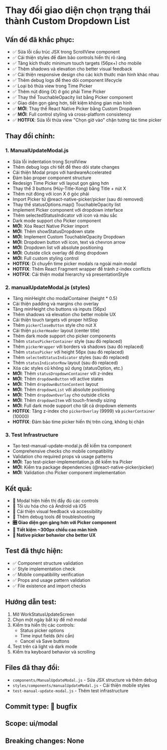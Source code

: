 # Thay đổi giao diện chọn trạng thái thành Custom Dropdown List

## Vấn đề đã khắc phục:
- ✅ Sửa lỗi cấu trúc JSX trong ScrollView component
- ✅ Cải thiện styles để đảm bảo controls hiển thị rõ ràng
- ✅ Tăng kích thước minimum touch targets (56px+) cho mobile
- ✅ Thêm shadows và elevation cho better visual feedback
- ✅ Cải thiện responsive design cho các kích thước màn hình khác nhau
- ✅ Thêm debug logs để theo dõi component lifecycle
- ✅ Loại bỏ thừa view trong Time Picker
- ✅ Thêm nút đóng (X) ở góc phải Time Picker
- ✅ Thay thế TouchableOpacity list bằng Picker component
- ✅ Giao diện gọn gàng hơn, tiết kiệm không gian màn hình
- ✅ **MỚI**: Thay thế React Native Picker bằng Custom Dropdown
- ✅ **MỚI**: Full control styling và cross-platform consistency
- ✅ **HOTFIX**: Sửa lỗi thừa view "Chọn giờ vào" chặn tương tác time picker

## Thay đổi chính:

### 1. ManualUpdateModal.js
- Sửa lỗi indentation trong ScrollView
- Thêm debug logs chi tiết để theo dõi state changes
- Cải thiện Modal props với hardwareAccelerated
- Đảm bảo proper component structure
- Redesign Time Picker với layout gọn gàng hơn
- Thay thế 3 buttons (Hủy-Title-Xong) bằng Title + nút X
- Thêm nút đóng với icon X ở góc phải
- Import Picker từ @react-native-picker/picker (sau đó removed)
- Thay thế statusOptions.map() TouchableOpacity list
- Implement Picker component với dropdown interface
- Thêm selectedStatusIndicator với icon và màu sắc
- Dark mode support cho Picker component
- **MỚI**: Xóa React Native Picker import
- **MỚI**: Thêm showStatusDropdown state
- **MỚI**: Implement Custom TouchableOpacity Dropdown
- **MỚI**: Dropdown button với icon, text và chevron arrow
- **MỚI**: Dropdown list với absolute positioning
- **MỚI**: Outside click overlay để đóng dropdown
- **MỚI**: Full custom styling control
- **HOTFIX**: Di chuyển time picker modals ra ngoài main modal
- **HOTFIX**: Thêm React Fragment wrapper để tránh z-index conflicts
- **HOTFIX**: Cải thiện modal hierarchy và presentationStyle

### 2. manualUpdateModal.js (styles)
- Tăng minHeight cho modalContainer (height * 0.5)
- Cải thiện padding và margins cho overlay
- Tăng minHeight cho buttons và inputs (56px)
- Thêm shadows và elevation cho better mobile UX
- Cải thiện touch targets với proper hitSlop
- Thêm `pickerCloseButton` style cho nút X
- Cải thiện `pickerHeader` layout (center title)
- Thêm dark mode support cho picker components
- Thêm `statusPickerContainer` style (sau đó replaced)
- Thêm `pickerWrapper` với borders và shadows (sau đó replaced)
- Thêm `statusPicker` với height 56px (sau đó replaced)
- Thêm `selectedStatusIndicator` styles (sau đó replaced)
- Thêm `statusIndicatorRow` layout (sau đó replaced)
- Xóa các styles cũ không sử dụng (statusOption, etc.)
- **MỚI**: Thêm `statusDropdownContainer` với z-index
- **MỚI**: Thêm `dropdownButton` với active states
- **MỚI**: Thêm `dropdownButtonContent` layout
- **MỚI**: Thêm `dropdownList` với absolute positioning
- **MỚI**: Thêm `dropdownOverlay` cho outside clicks
- **MỚI**: Thêm `dropdownItem` với touch-friendly sizing
- **MỚI**: Full dark mode support cho tất cả dropdown elements
- **HOTFIX**: Tăng z-index cho `pickerOverlay` (9999) và `pickerContainer` (10000)
- **HOTFIX**: Đảm bảo time picker hiển thị trên cùng, không bị chặn

### 3. Test Infrastructure
- Tạo test-manual-update-modal.js để kiểm tra component
- Comprehensive checks cho mobile compatibility
- Validation cho required props và usage patterns
- **MỚI**: Tạo test-picker-implementation.js để kiểm tra Picker
- **MỚI**: Kiểm tra package dependencies (@react-native-picker/picker)
- **MỚI**: Validation cho Picker component implementation

## Kết quả:
- 🎯 Modal hiện hiển thị đầy đủ các controls
- 📱 Tối ưu hóa cho cả Android và iOS
- 🎨 Cải thiện visual feedback và accessibility
- 🔧 Thêm debug tools để troubleshooting
- **🎛️ Giao diện gọn gàng hơn với Picker component**
- **📏 Tiết kiệm ~300px chiều cao màn hình**
- **🚀 Native picker behavior cho better UX**

## Test đã thực hiện:
- ✅ Component structure validation
- ✅ Style implementation check
- ✅ Mobile compatibility verification
- ✅ Props and usage pattern validation
- ✅ File existence and import checks

## Hướng dẫn test:
1. Mở WorkStatusUpdateScreen
2. Chọn một ngày bất kỳ để mở modal
3. Kiểm tra hiển thị các controls:
   - Status picker options
   - Time input fields (khi cần)
   - Cancel và Save buttons
4. Test trên cả light và dark mode
5. Kiểm tra keyboard behavior và scrolling

## Files đã thay đổi:
- `components/ManualUpdateModal.js` - Sửa JSX structure và thêm debug
- `styles/components/manualUpdateModal.js` - Cải thiện mobile styles
- `test-manual-update-modal.js` - Thêm test infrastructure

## Commit type: 🐛 bugfix
## Scope: ui/modal
## Breaking changes: None
